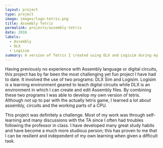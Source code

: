 ```yaml
---
layout: project
type: project
image: images/logo-tetris.png
title: Assembly Tetris
permalink: projects/assembly-tetris
date: 2016
labels:
  - Assembly
  - DLX
  - Logisim
summary: A version of Tetris I created using DLX and Logisim during my time in ICS 331
---
```


  Having previously no experience with Assembly language or digital circuits, this project has by far been the most challenging yet fun project I have had to date. It involved the use of two programs: DLX Sim and Logisim. Logisim is a learning environment geared to teach digital circuits while DLX is an environment in which I can create and edit Assembly files. By combining these two programs I was able to develop my own version of tetris. Although not up to par with the actually tetris game, I learned a lot about assembly, circuits and the working parts of a CPU.

  This project was definitely a challenge. Most of my work was through self-learning and many discussions with the TA since I often had troubles following the professor in class. I have developed many great study habits and have become a much more studious person; this has proven to me that I can be resilient and independent of my own learning when given a difficult task. 
